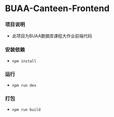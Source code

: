 # BUAA-Canteen-Frontend
### 项目说明
- 此项目为BUAA数据库课程大作业前端代码

### 安装依赖

- `npm install`

### 运行

- `npm run dev`

### 打包

- `npm run build`